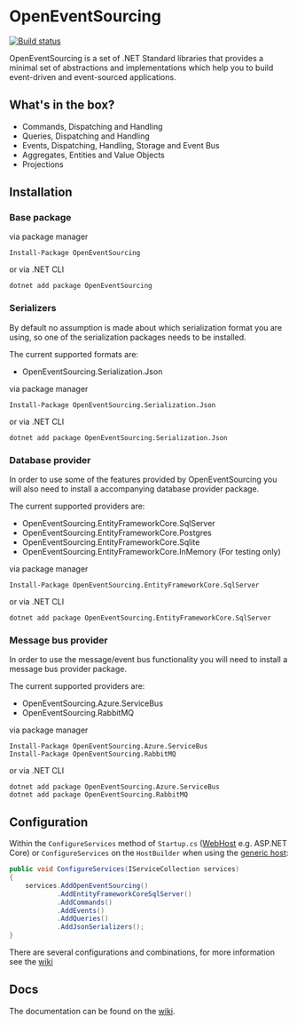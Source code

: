 # OpenEventSourcing 

[![Build status](https://ci.appveyor.com/api/projects/status/0n4ggph6mueewrxh/branch/master?svg=true)](https://ci.appveyor.com/project/danielcirket/openeventsourcing/branch/master)

OpenEventSourcing is a set of .NET Standard libraries that provides a minimal set of abstractions and implementations which help you to build event-driven and event-sourced applications.

## What's in the box?

- Commands, Dispatching and Handling
- Queries, Dispatching and Handling
- Events, Dispatching, Handling, Storage and Event Bus
- Aggregates, Entities and Value Objects
- Projections

## Installation

### Base package

via package manager

```
Install-Package OpenEventSourcing
```

or via .NET CLI

```
dotnet add package OpenEventSourcing
```

### Serializers

By default no assumption is made about which serialization format you are using, so one of the serialization packages needs to be installed.

The current supported formats are:

- OpenEventSourcing.Serialization.Json

via package manager

```
Install-Package OpenEventSourcing.Serialization.Json
```

or via .NET CLI

```
dotnet add package OpenEventSourcing.Serialization.Json
```

### Database provider

In order to use some of the features provided by OpenEventSourcing you will also need to install a accompanying database provider package.

The current supported providers are:

- OpenEventSourcing.EntityFrameworkCore.SqlServer
- OpenEventSourcing.EntityFrameworkCore.Postgres
- OpenEventSourcing.EntityFrameworkCore.Sqlite
- OpenEventSourcing.EntityFrameworkCore.InMemory (For testing only)

via package manager

```
Install-Package OpenEventSourcing.EntityFrameworkCore.SqlServer
```

or via .NET CLI

```
dotnet add package OpenEventSourcing.EntityFrameworkCore.SqlServer
```

### Message bus provider

In order to use the message/event bus functionality you will need to install a message bus provider package.

The current supported providers are:

- OpenEventSourcing.Azure.ServiceBus
- OpenEventSourcing.RabbitMQ

via package manager

```
Install-Package OpenEventSourcing.Azure.ServiceBus
Install-Package OpenEventSourcing.RabbitMQ
```

or via .NET CLI

```
dotnet add package OpenEventSourcing.Azure.ServiceBus
dotnet add package OpenEventSourcing.RabbitMQ
```

## Configuration

Within the `ConfigureServices` method of `Startup.cs` ([WebHost](https://docs.microsoft.com/en-us/aspnet/core/fundamentals/host/web-host) e.g. ASP.NET Core) or `ConfigureServices` on the `HostBuilder` when using the [generic host](https://docs.microsoft.com/en-us/aspnet/core/fundamentals/host/generic-host):

```c#
public void ConfigureServices(IServiceCollection services)
{
    services.AddOpenEventSourcing()
            .AddEntityFrameworkCoreSqlServer()
            .AddCommands()
            .AddEvents()
            .AddQueries()
            .AddJsonSerializers();
}
```

There are several configurations and combinations, for more information see the [wiki](../../wiki)

## Docs

The documentation can be found on the [wiki](../../wiki).



